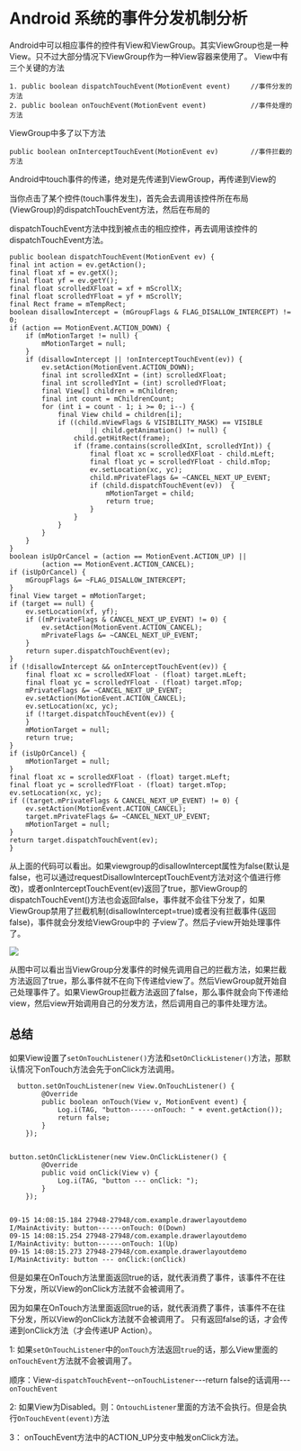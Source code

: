 # Android 系统的事件分发机制分析 #


Android中可以相应事件的控件有View和ViewGroup。其实ViewGroup也是一种View。只不过大部分情况下ViewGroup作为一种View容器来使用了。
View中有三个关键的方法
    
    1. public boolean dispatchTouchEvent(MotionEvent event)		//事件分发的方法
    2. public boolean onTouchEvent(MotionEvent event)			//事件处理的方法


ViewGroup中多了以下方法

	public boolean onInterceptTouchEvent(MotionEvent ev)		//事件拦截的方法

Android中touch事件的传递，绝对是先传递到ViewGroup，再传递到View的

当你点击了某个控件(touch事件发生)，首先会去调用该控件所在布局(ViewGroup)的dispatchTouchEvent方法，然后在布局的

dispatchTouchEvent方法中找到被点击的相应控件，再去调用该控件的dispatchTouchEvent方法。

    
	public boolean dispatchTouchEvent(MotionEvent ev) {  
    final int action = ev.getAction();  
    final float xf = ev.getX();  
    final float yf = ev.getY();  
    final float scrolledXFloat = xf + mScrollX;  
    final float scrolledYFloat = yf + mScrollY;  
    final Rect frame = mTempRect;  
    boolean disallowIntercept = (mGroupFlags & FLAG_DISALLOW_INTERCEPT) != 0;  
    if (action == MotionEvent.ACTION_DOWN) {  
        if (mMotionTarget != null) {  
            mMotionTarget = null;  
        }  
        if (disallowIntercept || !onInterceptTouchEvent(ev)) {  
            ev.setAction(MotionEvent.ACTION_DOWN);  
            final int scrolledXInt = (int) scrolledXFloat;  
            final int scrolledYInt = (int) scrolledYFloat;  
            final View[] children = mChildren;  
            final int count = mChildrenCount;  
            for (int i = count - 1; i >= 0; i--) {  
                final View child = children[i];  
                if ((child.mViewFlags & VISIBILITY_MASK) == VISIBLE  
                        || child.getAnimation() != null) {  
                    child.getHitRect(frame);  
                    if (frame.contains(scrolledXInt, scrolledYInt)) {  
                        final float xc = scrolledXFloat - child.mLeft;  
                        final float yc = scrolledYFloat - child.mTop;  
                        ev.setLocation(xc, yc);  
                        child.mPrivateFlags &= ~CANCEL_NEXT_UP_EVENT;  
                        if (child.dispatchTouchEvent(ev))  {  
                            mMotionTarget = child;  
                            return true;  
                        }  
                    }  
                }  
            }  
        }  
    }  
    boolean isUpOrCancel = (action == MotionEvent.ACTION_UP) ||  
            (action == MotionEvent.ACTION_CANCEL);  
    if (isUpOrCancel) {  
        mGroupFlags &= ~FLAG_DISALLOW_INTERCEPT;  
    }  
    final View target = mMotionTarget;  
    if (target == null) {  
        ev.setLocation(xf, yf);  
        if ((mPrivateFlags & CANCEL_NEXT_UP_EVENT) != 0) {  
            ev.setAction(MotionEvent.ACTION_CANCEL);  
            mPrivateFlags &= ~CANCEL_NEXT_UP_EVENT;  
        }  
        return super.dispatchTouchEvent(ev);  
    }  
    if (!disallowIntercept && onInterceptTouchEvent(ev)) {  
        final float xc = scrolledXFloat - (float) target.mLeft;  
        final float yc = scrolledYFloat - (float) target.mTop;  
        mPrivateFlags &= ~CANCEL_NEXT_UP_EVENT;  
        ev.setAction(MotionEvent.ACTION_CANCEL);  
        ev.setLocation(xc, yc);  
        if (!target.dispatchTouchEvent(ev)) {  
        }  
        mMotionTarget = null;  
        return true;  
    }  
    if (isUpOrCancel) {  
        mMotionTarget = null;  
    }  
    final float xc = scrolledXFloat - (float) target.mLeft;  
    final float yc = scrolledYFloat - (float) target.mTop;  
    ev.setLocation(xc, yc);  
    if ((target.mPrivateFlags & CANCEL_NEXT_UP_EVENT) != 0) {  
        ev.setAction(MotionEvent.ACTION_CANCEL);  
        target.mPrivateFlags &= ~CANCEL_NEXT_UP_EVENT;  
        mMotionTarget = null;  
    }  
    return target.dispatchTouchEvent(ev);  
	}  

    
从上面的代码可以看出。如果viewgroup的disallowIntercept属性为false(默认是false，也可以通过requestDisallowInterceptTouchEvent方法对这个值进行修改)，或者onInterceptTouchEvent(ev)返回了true，那ViewGroup的
dispatchTouchEvent()方法也会返回false，事件就不会往下分发了，如果ViewGroup禁用了拦截机制(disallowIntercept=true)或者没有拦截事件(返回false)，事件就会分发给ViewGroup中的 子view了。然后子view开始处理事件了。

![](http://img.blog.csdn.net/20130629200236578?watermark/2/text/aHR0cDovL2Jsb2cuY3Nkbi5uZXQvc2lueXU4OTA4MDc=/font/5a6L5L2T/fontsize/400/fill/I0JBQkFCMA==/dissolve/70/gravity/Center)

从图中可以看出当ViewGroup分发事件的时候先调用自己的拦截方法，如果拦截方法返回了true，那么事件就不在向下传递给view了。然后ViewGroup就开始自己处理事件了。如果ViewGroup拦截方法返回了false，那么事件就会向下传递给view，然后view开始调用自己的分发方法，然后调用自己的事件处理方法。

## 总结 ##
如果View设置了`setOnTouchListener()`方法和`setOnClickListener()`方法，那默认情况下onTouch方法会先于onClick方法调用。
  
	  button.setOnTouchListener(new View.OnTouchListener() {
            @Override
            public boolean onTouch(View v, MotionEvent event) {
                Log.i(TAG, "button------onTouch: " + event.getAction());
                return false;
            }
        });

	
	button.setOnClickListener(new View.OnClickListener() {
            @Override
            public void onClick(View v) {
                Log.i(TAG, "button --- onClick: ");
            }
        });


    09-15 14:08:15.184 27948-27948/com.example.drawerlayoutdemo I/MainActivity: button------onTouch: 0(Down)
	09-15 14:08:15.254 27948-27948/com.example.drawerlayoutdemo I/MainActivity: button------onTouch: 1(Up)
	09-15 14:08:15.273 27948-27948/com.example.drawerlayoutdemo I/MainActivity: button --- onClick:(onClick)

但是如果在OnTouch方法里面返回true的话，就代表消费了事件，该事件不在往下分发，所以View的onClick方法就不会被调用了。


因为如果在OnTouch方法里面返回true的话，就代表消费了事件，该事件不在往下分发，所以View的onClick方法就不会被调用了。
只有返回false的话，才会传递到onClick方法（才会传递UP Action）。

1:	如果`setOnTouchListener`中的`onTouch`方法返回`true`的话，那么View里面的`onTouchEvent`方法就不会被调用了。
    
顺序：View-`dispatchTouchEvent`--`onTouchListener`---return false的话调用---`onTouchEvent`

2: 如果View为Disabled。则：`OntouchListener`里面的方法不会执行。但是会执行`OnTouchEvent(event)`方法

3： onTouchEvent方法中的ACTION_UP分支中触发onClick方法。